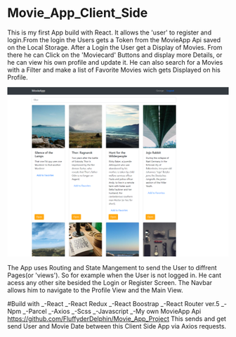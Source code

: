 # Movie_App_Client_Side

This is my first App build with React. It allows the 'user' to register and login.From the login the Users gets a Token from the MovieApp Api saved on the Local Storage.
After a Login the User get a Display of Movies.
From there he can Click on the 'Moviecard' Buttons and display more Details, or he can view his own profile and update it.
He can also search for a Movies with a Filter and make a list of Favorite Movies wich gets Displayed on his Profile.

![movieApp](images/movieApp.png)

The App uses Routing and State Mangement to send the User to diffrent Pages(or 'views'). So for example when the User is not logged in. He cant acess any other site
besided the Login or Register Screen. The Navbar allows him to navigate to the Profile View and the Main View.

#Build with
_-React
_-React Redux
_-React Boostrap
_-React Router ver.5
_-Npm
_-Parcel
_-Axios
_-Scss
_-Javascript
_-My own MovieApp Api https://github.com/FluffyderDelphin/Movie_App_Project
This sends and get send User and Movie Date between this Client Side App via Axios requests.
